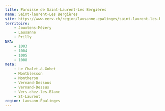 ```yaml
---
title: Paroisse de Saint-Laurent-Les Bergières
name: Saint-laurent-Les Bergières
site: https://www.eerv.ch/region/lausanne-epalinges/saint-laurent-les-bergieres/accueil
territoire:
    - Jouxtens-Mézery
    - Lausanne
    - Prilly
NPA:
    - 1003
    - 1004
    - 1005
    - 1008
meta:
    - Le Chalet-à-Gobet
    - Montblesson
    - Montheron
    - Vernand-Dessous
    - Vernand-Dessus
    - Vers-chez-les-Blanc
    - St-Laurent
region: Lausann-Épalinges
---
```


